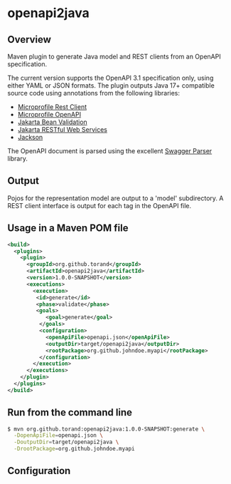openapi2java
============

## Overview

Maven plugin to generate Java model and REST clients from an OpenAPI specification.

The current version supports the OpenAPI 3.1 specification only, using either YAML or JSON formats. The plugin outputs Java 17+
compatible source code using annotations from the following libraries:

* [Microprofile Rest Client](https://download.eclipse.org/microprofile/microprofile-rest-client-2.0/microprofile-rest-client-spec-2.0.html)
* [Microprofile OpenAPI](https://download.eclipse.org/microprofile/microprofile-open-api-2.0/microprofile-openapi-spec-2.0.html)
* [Jakarta Bean Validation](https://jakarta.ee/specifications/bean-validation/)
* [Jakarta RESTful Web Services](https://jakarta.ee/specifications/restful-ws/)
* [Jackson](https://github.com/FasterXML/jackson)

The OpenAPI document is parsed using the excellent [Swagger Parser](https://github.com/swagger-api/swagger-parser/) library. 

## Output

Pojos for the representation model are output to a 'model' subdirectory.
A REST client interface is output for each tag in the OpenAPI file.

## Usage in a Maven POM file

```xml
<build>
  <plugins>
    <plugin>
      <groupId>org.github.torand</groupId>
      <artifactId>openapi2java</artifactId>
      <version>1.0.0-SNAPSHOT</version>
      <executions>
        <execution>
         <id>generate</id>
         <phase>validate</phase>
         <goals>
            <goal>generate</goal>
          </goals>
          <configuration>
            <openApiFile>openapi.json</openApiFile>  
            <outputDir>target/openapi2java</outputDir>
            <rootPackage>org.github.johndoe.myapi</rootPackage>  
          </configuration>
        </execution>
      </executions>
    </plugin>
  </plugins>
</build>
```

## Run from the command line

```bash
$ mvn org.github.torand:openapi2java:1.0.0-SNAPSHOT:generate \
  -DopenApiFile=openapi.json \
  -DoutputDir=target/openapi2java \
  -DrootPackage=org.github.johndoe.myapi
```

## Configuration


